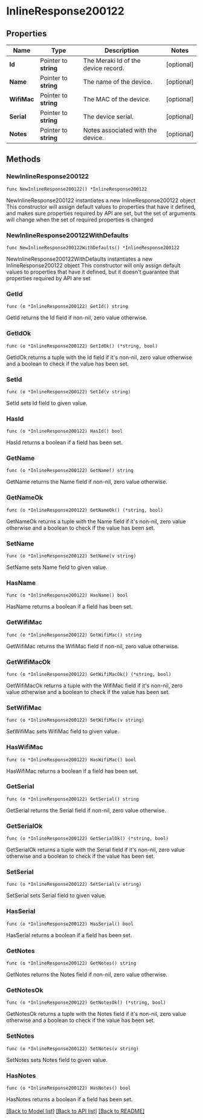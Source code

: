 # InlineResponse200122

## Properties

Name | Type | Description | Notes
------------ | ------------- | ------------- | -------------
**Id** | Pointer to **string** | The Meraki Id of the device record. | [optional] 
**Name** | Pointer to **string** | The name of the device. | [optional] 
**WifiMac** | Pointer to **string** | The MAC of the device. | [optional] 
**Serial** | Pointer to **string** | The device serial. | [optional] 
**Notes** | Pointer to **string** | Notes associated with the device. | [optional] 

## Methods

### NewInlineResponse200122

`func NewInlineResponse200122() *InlineResponse200122`

NewInlineResponse200122 instantiates a new InlineResponse200122 object
This constructor will assign default values to properties that have it defined,
and makes sure properties required by API are set, but the set of arguments
will change when the set of required properties is changed

### NewInlineResponse200122WithDefaults

`func NewInlineResponse200122WithDefaults() *InlineResponse200122`

NewInlineResponse200122WithDefaults instantiates a new InlineResponse200122 object
This constructor will only assign default values to properties that have it defined,
but it doesn't guarantee that properties required by API are set

### GetId

`func (o *InlineResponse200122) GetId() string`

GetId returns the Id field if non-nil, zero value otherwise.

### GetIdOk

`func (o *InlineResponse200122) GetIdOk() (*string, bool)`

GetIdOk returns a tuple with the Id field if it's non-nil, zero value otherwise
and a boolean to check if the value has been set.

### SetId

`func (o *InlineResponse200122) SetId(v string)`

SetId sets Id field to given value.

### HasId

`func (o *InlineResponse200122) HasId() bool`

HasId returns a boolean if a field has been set.

### GetName

`func (o *InlineResponse200122) GetName() string`

GetName returns the Name field if non-nil, zero value otherwise.

### GetNameOk

`func (o *InlineResponse200122) GetNameOk() (*string, bool)`

GetNameOk returns a tuple with the Name field if it's non-nil, zero value otherwise
and a boolean to check if the value has been set.

### SetName

`func (o *InlineResponse200122) SetName(v string)`

SetName sets Name field to given value.

### HasName

`func (o *InlineResponse200122) HasName() bool`

HasName returns a boolean if a field has been set.

### GetWifiMac

`func (o *InlineResponse200122) GetWifiMac() string`

GetWifiMac returns the WifiMac field if non-nil, zero value otherwise.

### GetWifiMacOk

`func (o *InlineResponse200122) GetWifiMacOk() (*string, bool)`

GetWifiMacOk returns a tuple with the WifiMac field if it's non-nil, zero value otherwise
and a boolean to check if the value has been set.

### SetWifiMac

`func (o *InlineResponse200122) SetWifiMac(v string)`

SetWifiMac sets WifiMac field to given value.

### HasWifiMac

`func (o *InlineResponse200122) HasWifiMac() bool`

HasWifiMac returns a boolean if a field has been set.

### GetSerial

`func (o *InlineResponse200122) GetSerial() string`

GetSerial returns the Serial field if non-nil, zero value otherwise.

### GetSerialOk

`func (o *InlineResponse200122) GetSerialOk() (*string, bool)`

GetSerialOk returns a tuple with the Serial field if it's non-nil, zero value otherwise
and a boolean to check if the value has been set.

### SetSerial

`func (o *InlineResponse200122) SetSerial(v string)`

SetSerial sets Serial field to given value.

### HasSerial

`func (o *InlineResponse200122) HasSerial() bool`

HasSerial returns a boolean if a field has been set.

### GetNotes

`func (o *InlineResponse200122) GetNotes() string`

GetNotes returns the Notes field if non-nil, zero value otherwise.

### GetNotesOk

`func (o *InlineResponse200122) GetNotesOk() (*string, bool)`

GetNotesOk returns a tuple with the Notes field if it's non-nil, zero value otherwise
and a boolean to check if the value has been set.

### SetNotes

`func (o *InlineResponse200122) SetNotes(v string)`

SetNotes sets Notes field to given value.

### HasNotes

`func (o *InlineResponse200122) HasNotes() bool`

HasNotes returns a boolean if a field has been set.


[[Back to Model list]](../README.md#documentation-for-models) [[Back to API list]](../README.md#documentation-for-api-endpoints) [[Back to README]](../README.md)


